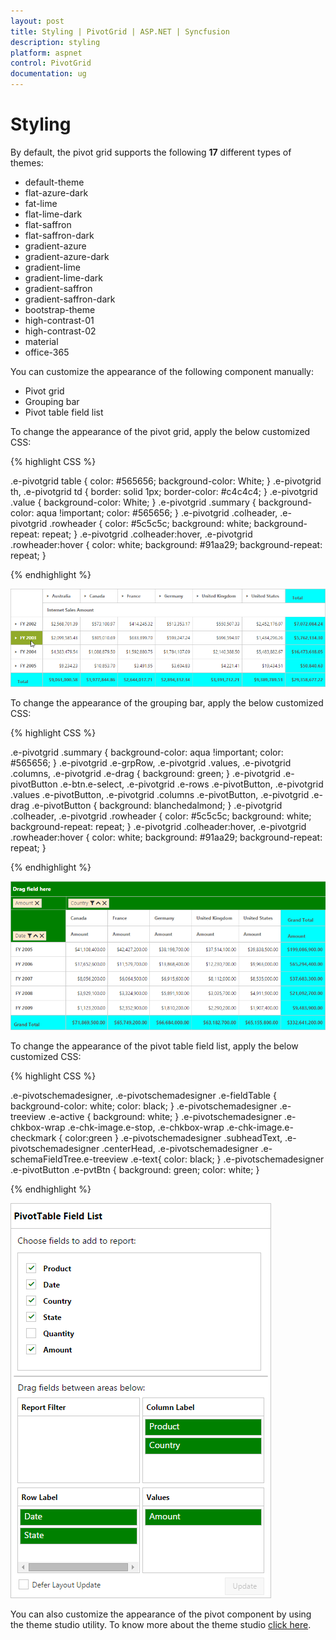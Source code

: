 ```yaml
---
layout: post
title: Styling | PivotGrid | ASP.NET | Syncfusion
description: styling
platform: aspnet
control: PivotGrid
documentation: ug
---
```


# Styling

By default, the pivot grid supports the following **17** different types of themes:

* default-theme
* flat-azure-dark
* fat-lime
* flat-lime-dark
* flat-saffron
* flat-saffron-dark
* gradient-azure
* gradient-azure-dark
* gradient-lime
* gradient-lime-dark
* gradient-saffron
* gradient-saffron-dark
* bootstrap-theme
* high-contrast-01
* high-contrast-02
* material
* office-365

You can customize the appearance of the following component manually:

* Pivot grid
* Grouping bar
* Pivot table field list

To change the appearance of the pivot grid, apply the below customized CSS:

{% highlight CSS %}

.e-pivotgrid table {
   color: #565656;
   background-color: White;
}
.e-pivotgrid th,
.e-pivotgrid td {
   border: solid 1px;
   border-color: #c4c4c4;
}
.e-pivotgrid .value {
   background-color: White;
}
.e-pivotgrid .summary {
   background-color: aqua !important;
   color: #565656;
}
.e-pivotgrid .colheader, .e-pivotgrid .rowheader {
   color: #5c5c5c;
   background: white;
   background-repeat: repeat;
}
.e-pivotgrid .colheader:hover, .e-pivotgrid .rowheader:hover {
   color: white;
   background: #91aa29;
   background-repeat: repeat;
}

{% endhighlight %}

![Customization of ASP NET pivot grid cells](Styling_images/customtheme-pivotgrid.png)

To change the appearance of the grouping bar, apply the below customized CSS:

{% highlight CSS %}

.e-pivotgrid .summary {
   background-color: aqua !important;
   color: #565656;
}
.e-pivotgrid .e-grpRow, .e-pivotgrid .values, .e-pivotgrid .columns, .e-pivotgrid .e-drag {
   background: green;
}
.e-pivotgrid .e-pivotButton .e-btn.e-select, .e-pivotgrid .e-rows .e-pivotButton, .e-pivotgrid .values .e-pivotButton, .e-pivotgrid .columns .e-pivotButton, .e-pivotgrid .e-drag .e-pivotButton {
   background: blanchedalmond;
}
.e-pivotgrid .colheader, .e-pivotgrid .rowheader {
   color: #5c5c5c;
   background: white;
   background-repeat: repeat;
}
.e-pivotgrid .colheader:hover, .e-pivotgrid .rowheader:hover {
   color: white;
   background: #91aa29;
   background-repeat: repeat;
}

{% endhighlight %}

![Customization of ASP NET pivot grid grouping bar](Styling_images/customtheme-groupingbar.png)

To change the appearance of the pivot table field list, apply the below customized CSS:

{% highlight CSS %}

.e-pivotschemadesigner, .e-pivotschemadesigner .e-fieldTable {
     background-color: white;
     color: black;
}
.e-pivotschemadesigner .e-treeview .e-active {
     background: white;
}
.e-pivotschemadesigner .e-chkbox-wrap .e-chk-image.e-stop, .e-chkbox-wrap .e-chk-image.e-checkmark {
     color:green
}
.e-pivotschemadesigner .subheadText, .e-pivotschemadesigner .centerHead, .e-pivotschemadesigner .e-schemaFieldTree.e-treeview .e-text{
     color: black;
}
.e-pivotschemadesigner .e-pivotButton .e-pvtBtn {
     background: green;
     color: white;
}

{% endhighlight %}

![Customization of ASP NET pivot grid field list](Styling_images/customtheme-fieldist.png)

You can also customize the appearance of the pivot component by using the theme studio utility. To know more about the theme studio [click here](/aspnet/pivotgrid/styling).

